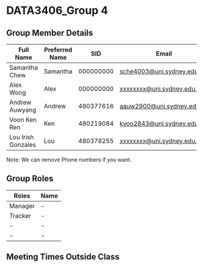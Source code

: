 # DATA3406_Group 4 

## Group Member Details 
| Full Name       | Preferred Name | SID       | Email                      | Phone     |
|-----------------|----------------|-----------|----------------------------|-----------|
| Samantha Chew   | Samantha       | 000000000 | sche4003@uni.sydney.edu.au | xxxxxxxxxx|
| Alex Wong       | Alex           | 000000000 | xxxxxxxx@uni.sydney.edu.au | xxxxxxxxxx|
| Andrew Auwyang  | Andrew         | 480377616 | aauw2900@uni.sydney.edu.au | 0433120386|
| Voon Ken Ren    | Ken            | 480219084 | kvoo2843@uni.sydney.edu.au | 0450752249|
| Lou Irish Gonzales | Lou         | 480378255 | xxxxxxxx@uni.sydney.edu.au | 0426203696|

Note: We can remove Phone numbers if you want. 

## Group Roles
|  Roles               | Name       |
|----------------------|------------|
| Manager              | -          |
| Tracker              | -          |
| -                    | -          |
| -                    | -          |

## Meeting Times Outside Class 

